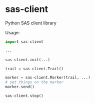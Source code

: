 # sas-client
Python SAS client library

Usage:

```python
import sas-client

...

sas-client.init(...)

trail = sas-client.Trail()

marker = sas-client.Marker(trail, ...)
# set things on the marker
marker.send()

sas-client.stop()
```
